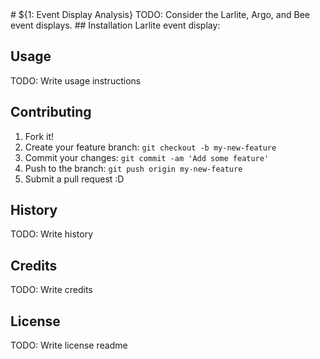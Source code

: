<snippet>
  <content>
# ${1: Event Display Analysis}
TODO: Consider the Larlite, Argo, and Bee event displays.
## Installation
Larlite event display:

## Usage
TODO: Write usage instructions
## Contributing
1. Fork it!
2. Create your feature branch: `git checkout -b my-new-feature`
3. Commit your changes: `git commit -am 'Add some feature'`
4. Push to the branch: `git push origin my-new-feature`
5. Submit a pull request :D
## History
TODO: Write history
## Credits
TODO: Write credits
## License
TODO: Write license
</content>
  <tabTrigger>readme</tabTrigger>
</snippet>
